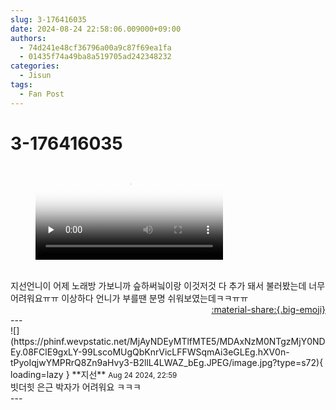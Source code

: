 ```yaml
---
slug: 3-176416035
date: 2024-08-24 22:58:06.009000+09:00
authors:
  - 74d241e48cf36796a00a9c87f69ea1fa
  - 01435f74a49ba8a519705ad242348232
categories:
  - Jisun
tags:
  - Fan Post
---
```


# 3-176416035

<div class="post-container" markdown="1">
<div class="content-container md-sidebar__scrollwrap" markdown="1">



<figure markdown="1">
<video controls="controls" preload="none" poster="/assets/videos/weverse_3-1622687-thumb.jpg">
<source src="/assets/videos/weverse_3-1622687.mp4#t=1" type="video/mp4">
Your browser does not support the video tag.
</video>
</figure>
<br>지선언니이 어제 노래방 가보니까 슾하써닄이랑 이것저것 다 추가 돼서 불러봤는데 너무 어려워요ㅠㅠ 이상하다 언니가 부를땐 분명 쉬워보였는데ㅋㅋㅠㅠ

</div>
</div>

<div style="text-align: right;" markdown="1">
<a href="https://weverse.io/fromis9/fanpost/3-176416035" style="text-align: right;">:material-share:{.big-emoji}</a>
</div>
---

<div class="comments-container md-sidebar__scrollwrap" markdown="1">
<div class="comment" markdown="1">
<div class='id-container' markdown="1">
![](https://phinf.wevpstatic.net/MjAyNDEyMTlfMTE5/MDAxNzM0NTgzMjY0NDEy.08FClE9gxLY-99LscoMUgQbKnrVicLFFWSqmAi3eGLEg.hXV0n-tPyoIqjwYMPRrQ8Zn9aHvy3-B2llL4LWAZ_bEg.JPEG/image.jpg?type=s72){ loading=lazy }
**<span class="artist">지선</span>** <small>Aug 24 2024, 22:59</small><br>
</div>
<div class='comment-body' markdown="1">
빗더힛 은근 박자가 어려워요 ㅋㅋㅋ
</div>
</div>
</div>
---
